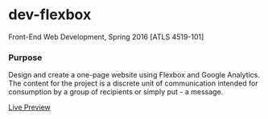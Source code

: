 # dev-flexbox
Front-End Web Development, Spring 2016 [ATLS 4519-101]

### Purpose
Design and create a one-page website using Flexbox and Google Analytics. The content for the project is a discrete unit of communication intended for consumption by a group of recipients or simply put - a message.

[Live Preview](http://creative.colorado.edu/~chhs9974/dev/dev-flexbox/)
